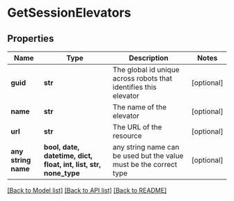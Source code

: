 # GetSessionElevators


## Properties
Name | Type | Description | Notes
------------ | ------------- | ------------- | -------------
**guid** | **str** | The global id unique across robots that identifies this elevator | [optional] 
**name** | **str** | The name of the elevator | [optional] 
**url** | **str** | The URL of the resource | [optional] 
**any string name** | **bool, date, datetime, dict, float, int, list, str, none_type** | any string name can be used but the value must be the correct type | [optional]

[[Back to Model list]](../README.md#documentation-for-models) [[Back to API list]](../README.md#documentation-for-api-endpoints) [[Back to README]](../README.md)


